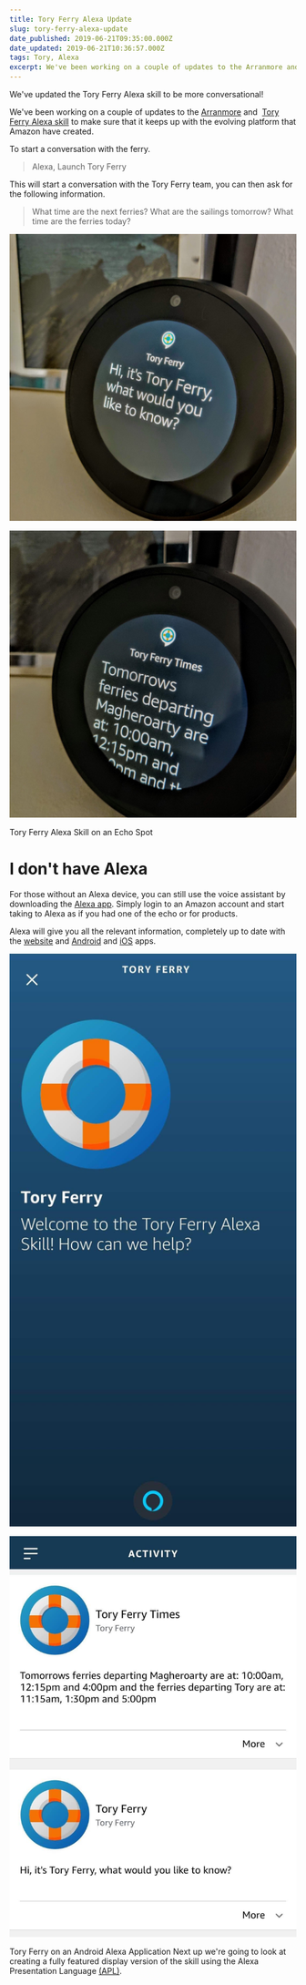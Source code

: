 ```yaml
---
title: Tory Ferry Alexa Update
slug: tory-ferry-alexa-update
date_published: 2019-06-21T09:35:00.000Z
date_updated: 2019-06-21T10:36:57.000Z
tags: Tory, Alexa
excerpt: We've been working on a couple of updates to the Arranmore and  Tory Ferry Alexa skill to make sure that it keeps up with the evolving platform that Amazon have created.
---
```


We've updated the Tory Ferry Alexa skill to be more conversational!

We've been working on a couple of updates to the [Arranmore](https://arranmorefastferry.com) and  [Tory Ferry Alexa skill](https://toryferry.com/alexa) to make sure that it keeps up with the evolving platform that Amazon have created.

To start a conversation with the ferry.

> Alexa, Launch Tory Ferry

This will start a conversation with the Tory Ferry team, you can then ask for the following information.

> What time are the next ferries?
> What are the sailings tomorrow?
> What time are the ferries today?

![](/images/2019/06/IMG_20190620_170718.jpg)

![](/images/2019/06/IMG_20190620_170750.jpg)

Tory Ferry Alexa Skill on an Echo Spot
# I don't have Alexa

For those without an Alexa device, you can still use the voice assistant by downloading the [Alexa app](https://play.google.com/store/apps/details?id=com.amazon.dee.app&amp;hl=en).
Simply login to an Amazon account and start taking to Alexa as if you had one of the echo or for products.

Alexa will give you all the relevant information, completely up to date with the [website](https://toryferry.com) and [Android](https://play.google.com/store/apps/details?id=com.hexastudios.toryferry&amp;hl=en_GB) and [iOS](iOS) apps.

![](/images/2019/06/Screenshot_20190620-171012-1.jpg)

![](/images/2019/06/Screenshot_20190621-110116.jpg)

Tory Ferry on an Android Alexa Application
Next up we're going to look at creating a fully featured display version of the skill using the Alexa Presentation Language [(APL)](https://developer.amazon.com/docs/alexa-presentation-language/apl-overview.html).
